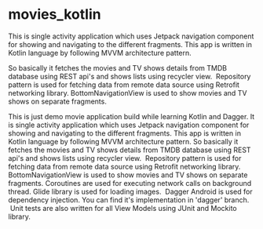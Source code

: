 # movies_kotlin

This is single activity application which uses Jetpack navigation component for showing and navigating to the different fragments. This app is written in Kotlin language by following MVVM architecture pattern.

So basically it fetches the movies and TV shows details from TMDB database using REST api's and shows lists using recycler view.  Repository pattern is used for fetching data from remote data source using Retrofit networking library. BottomNavigationView is used to show movies and TV shows on separate fragments.

This is just demo movie application build while learning Kotlin and Dagger. It is single activity application which uses Jetpack navigation component for showing and navigating to the different fragments. This app is written in Kotlin language by following MVVM architecture pattern. So basically it fetches the movies and TV shows details from TMDB database using REST api's and shows lists using recycler view.  Repository pattern is used for fetching data from remote data source using Retrofit networking library. BottomNavigationView is used to show movies and TV shows on separate fragments. Coroutines are used for executing network calls on background thread. Glide library is used for loading images.  Dagger Android is used for dependency injection. You can find it's implementation in 'dagger' branch.  Unit tests are also written for all View Models using JUnit and Mockito library.

